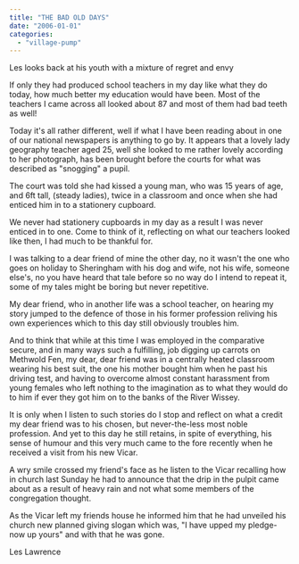 ```yaml
---
title: "THE BAD OLD DAYS"
date: "2006-01-01"
categories: 
  - "village-pump"
---
```


Les looks back at his youth with a mixture of regret and envy

If only they had produced school teachers in my day like what they do today, how much better my education would have been. Most of the teachers I came across all looked about 87 and most of them had bad teeth as well!

Today it's all rather different, well if what I have been reading about in one of our national newspapers is anything to go by. It appears that a lovely lady geography teacher aged 25, well she looked to me rather lovely according to her photograph, has been brought before the courts for what was described as "snogging" a pupil.

The court was told she had kissed a young man, who was 15 years of age, and 6ft tall, (steady ladies), twice in a classroom and once when she had enticed him in to a stationery cupboard.

We never had stationery cupboards in my day as a result I was never enticed in to one. Come to think of it, reflecting on what our teachers looked like then, I had much to be thankful for.

I was talking to a dear friend of mine the other day, no it wasn't the one who goes on holiday to Sheringham with his dog and wife, not his wife, someone else's, no you have heard that tale before so no way do I intend to repeat it, some of my tales might be boring but never repetitive.

My dear friend, who in another life was a school teacher, on hearing my story jumped to the defence of those in his former profession reliving his own experiences which to this day still obviously troubles him.

And to think that while at this time I was employed in the comparative secure, and in many ways such a fulfilling, job digging up carrots on Methwold Fen, my dear, dear friend was in a centrally heated classroom wearing his best suit, the one his mother bought him when he past his driving test, and having to overcome almost constant harassment from young females who left nothing to the imagination as to what they would do to him if ever they got him on to the banks of the River Wissey.

It is only when I listen to such stories do I stop and reflect on what a credit my dear friend was to his chosen, but never-the-less most noble profession. And yet to this day he still retains, in spite of everything, his sense of humour and this very much came to the fore recently when he received a visit from his new Vicar.

A wry smile crossed my friend's face as he listen to the Vicar recalling how in church last Sunday he had to announce that the drip in the pulpit came about as a result of heavy rain and not what some members of the congregation thought.

As the Vicar left my friends house he informed him that he had unveiled his church new planned giving slogan which was, "I have upped my pledge- now up yours" and with that he was gone.

Les Lawrence

